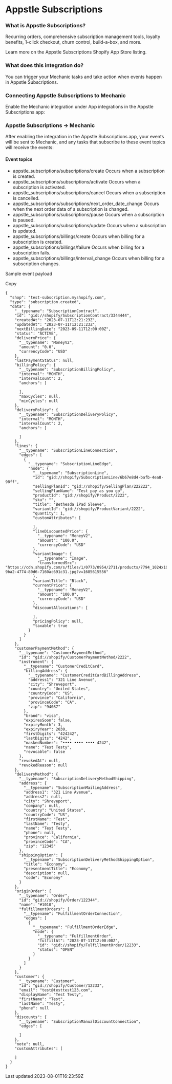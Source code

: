 # Appstle Subscriptions

### What is Appstle Subscriptions?

Recurring orders, comprehensive subscription management tools, loyalty benefits, 1-click checkout, churn control, build-a-box, and more.

Learn more on the Appstle Subscriptions Shopify App Store listing.

### What does this integration do?

You can trigger your Mechanic tasks and take action when events happen in Appstle Subscriptions.

### Connecting Appstle Subscriptions to Mechanic

Enable the Mechanic integration under App integrations in the Appstle Subscriptions app:

### Appstle Subscriptions → Mechanic

After enabling the integration in the Appstle Subscriptions app, your events will be sent to Mechanic, and any tasks that subscribe to these event topics will receive the events:

#### Event topics

- appstle\_subscriptions/subscriptions/create Occurs when a subscription is created.
- appstle\_subscriptions/subscriptions/activate Occurs when a subscription is activated.
- appstle\_subscriptions/subscriptions/cancel Occurs when a subscription is cancelled.
- appstle\_subscriptions/subscriptions/next\_order\_date\_change Occurs when the next order data of a subscription is changed.
- appstle\_subscriptions/subscriptions/pause Occurs when a subscription is paused.
- appstle\_subscriptions/subscriptions/update Occurs when a subscription is updated.
- appstle\_subscriptions/billings/create Occurs when billing for a subscription is created.
- appstle\_subscriptions/billings/failure Occurs when billing for a subscription fails.
- appstle\_subscriptions/billings/interval\_change Occurs when billing for a subscription changes.

Sample event payload

Copy

    {
      "shop": "test-subscription.myshopify.com",
      "type": "subscription.created",
      "data": {
        "__typename": "SubscriptionContract",
        "id": "gid://shopify/SubscriptionContract/3344444",
        "createdAt": "2023-07-11T12:21:23Z",
        "updatedAt": "2023-07-11T12:21:23Z",
        "nextBillingDate": "2023-09-11T12:00:00Z",
        "status": "ACTIVE",
        "deliveryPrice": {
          "__typename": "MoneyV2",
          "amount": "0.0",
          "currencyCode": "USD"
        },
        "lastPaymentStatus": null,
        "billingPolicy": {
          "__typename": "SubscriptionBillingPolicy",
          "interval": "MONTH",
          "intervalCount": 2,
          "anchors": [
            
          ],
          "maxCycles": null,
          "minCycles": null
        },
        "deliveryPolicy": {
          "__typename": "SubscriptionDeliveryPolicy",
          "interval": "MONTH",
          "intervalCount": 2,
          "anchors": [
            
          ]
        },
        "lines": {
          "__typename": "SubscriptionLineConnection",
          "edges": [
            {
              "__typename": "SubscriptionLineEdge",
              "node": {
                "__typename": "SubscriptionLine",
                "id": "gid://shopify/SubscriptionLine/6b67e8d4-bafb-4ea8-98ff",
                "sellingPlanId": "gid://shopify/SellingPlan/222222",
                "sellingPlanName": "Test pay as you go",
                "productId": "gid://shopify/Product/2222",
                "sku": "",
                "title": "Bethesda iPad Sleeve",
                "variantId": "gid://shopify/ProductVariant/2222",
                "quantity": 1,
                "customAttributes": [
                  
                ],
                "lineDiscountedPrice": {
                  "__typename": "MoneyV2",
                  "amount": "100.0",
                  "currencyCode": "USD"
                },
                "variantImage": {
                  "__typename": "Image",
                  "transformedSrc": "https://cdn.shopify.com/s/files/1/0773/0954/2711/products/7794_1024x1024_c248b115-9ba2-4774-80d6-7160ac691c31.jpg?v=1685615556"
                },
                "variantTitle": "Black",
                "currentPrice": {
                  "__typename": "MoneyV2",
                  "amount": "100.0",
                  "currencyCode": "USD"
                },
                "discountAllocations": [
                  
                ],
                "pricingPolicy": null,
                "taxable": true
              }
            }
          ]
        },
        "customerPaymentMethod": {
          "__typename": "CustomerPaymentMethod",
          "id": "gid://shopify/CustomerPaymentMethod/2222",
          "instrument": {
            "__typename": "CustomerCreditCard",
            "billingAddress": {
              "__typename": "CustomerCreditCardBillingAddress",
              "address1": "321 Line Avenue",
              "city": "Shreveport",
              "country": "United States",
              "countryCode": "US",
              "province": "California",
              "provinceCode": "CA",
              "zip": "94087"
            },
            "brand": "visa",
            "expiresSoon": false,
            "expiryMonth": 3,
            "expiryYear": 2030,
            "firstDigits": "424242",
            "lastDigits": "4242",
            "maskedNumber": "•••• •••• •••• 4242",
            "name": "Test Testy",
            "revocable": false
          },
          "revokedAt": null,
          "revokedReason": null
        },
        "deliveryMethod": {
          "__typename": "SubscriptionDeliveryMethodShipping",
          "address": {
            "__typename": "SubscriptionMailingAddress",
            "address1": "321 Line Avenue",
            "address2": null,
            "city": "Shreveport",
            "company": null,
            "country": "United States",
            "countryCode": "US",
            "firstName": "Test",
            "lastName": "Testy",
            "name": "Test Testy",
            "phone": null,
            "province": "California",
            "provinceCode": "CA",
            "zip": "12345"
          },
          "shippingOption": {
            "__typename": "SubscriptionDeliveryMethodShippingOption",
            "title": "Economy",
            "presentmentTitle": "Economy",
            "description": null,
            "code": "Economy"
          }
        },
        "originOrder": {
          "__typename": "Order",
          "id": "gid://shopify/Order/122344",
          "name": "#1010",
          "fulfillmentOrders": {
            "__typename": "FulfillmentOrderConnection",
            "edges": [
              {
                "__typename": "FulfillmentOrderEdge",
                "node": {
                  "__typename": "FulfillmentOrder",
                  "fulfillAt": "2023-07-11T12:00:00Z",
                  "id": "gid://shopify/FulfillmentOrder/12233",
                  "status": "OPEN"
                }
              }
            ]
          }
        },
        "customer": {
          "__typename": "Customer",
          "id": "gid://shopify/Customer/12233",
          "email": "test@testtest123.com",
          "displayName": "Test Testy",
          "firstName": "Test",
          "lastName": "Testy",
          "phone": null
        },
        "discounts": {
          "__typename": "SubscriptionManualDiscountConnection",
          "edges": [
            
          ]
        },
        "note": null,
        "customAttributes": [
          
        ]
      }
    }

Last updated 2023-08-01T16:23:59Z